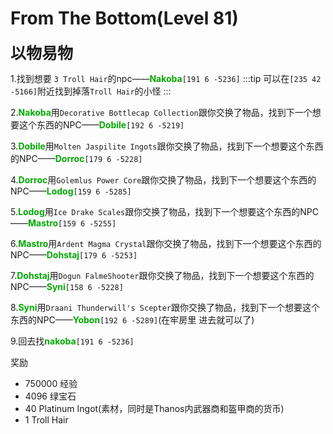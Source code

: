 # From The Bottom(Level 81)
<span style="font-size: 25px;">**以物易物**</span>

1.找到想要 `3 Troll Hair`的npc——<font color=00AA00>**Nakoba**</font>`[191 6 -5236]`
:::tip
可以在`[235 42 -5166]`附近找到掉落`Troll Hair`的小怪
:::

2.<font color=00AA00>**Nakoba**</font>用`Decorative Bottlecap Collection`跟你交换了物品，找到下一个想要这个东西的NPC——<font color=00AA00>**Dobile**</font>`[192 6 -5219]`

3.<font color=00AA00>**Dobile**</font>用`Molten Jaspilite Ingots`跟你交换了物品，找到下一个想要这个东西的NPC——<font color=00AA00>**Dorroc**</font>`[179 6 -5228]`

4.<font color=00AA00>**Dorroc**</font>用`Golemlus Power Core`跟你交换了物品，找到下一个想要这个东西的NPC——<font color=00AA00>**Lodog**</font>`[159 6 -5285]`

5.<font color=00AA00>**Lodog**</font>用`Ice Drake Scales`跟你交换了物品，找到下一个想要这个东西的NPC——<font color=00AA00>**Mastro**</font>`[159 6 -5255]`

6.<font color=00AA00>**Mastro**</font>用`Ardent Magma Crystal`跟你交换了物品，找到下一个想要这个东西的NPC——<font color=00AA00>**Dohstaj**</font>`[179 6 -5253]`

7.<font color=00AA00>**Dohstaj**</font>用`Dogun FalmeShooter`跟你交换了物品，找到下一个想要这个东西的NPC——<font color=00AA00>**Syni**</font>`[158 6 -5228]`

8.<font color=00AA00>**Syni**</font>用`Draani Thunderwill's Scepter`跟你交换了物品，找到下一个想要这个东西的NPC——<font color=00AA00>**Yobon**</font>`[192 6 -5289]`(在牢房里 进去就可以了)

9.回去找<font color=00AA00>**nakoba**</font>`[191 6 -5236]`

奖励
+ 750000 经验
+ 4096 绿宝石
+ 40 Platinum Ingot(素材，同时是Thanos内武器商和盔甲商的货币)
+ 1 Troll Hair